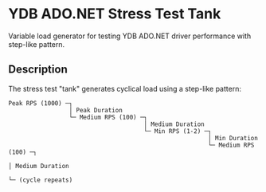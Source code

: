 # YDB ADO.NET Stress Test Tank

Variable load generator for testing YDB ADO.NET driver performance with step-like pattern.

## Description

The stress test "tank" generates cyclical load using a step-like pattern:

```
Peak RPS (1000) ─┐
                 │ Peak Duration
                 └─ Medium RPS (100) ─┐
                                      │ Medium Duration
                                      └─ Min RPS (1-2) ─┐
                                                        │ Min Duration
                                                        └─ Medium RPS (100) ─┐
                                                                             │ Medium Duration
                                                                             └─ (cycle repeats)
```
